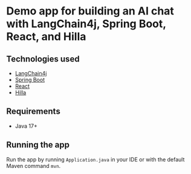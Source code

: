 # Demo app for building an AI chat with LangChain4j, Spring Boot, React, and Hilla

## Technologies used
- [LangChain4j](https://github.com/langchain4j)
- [Spring Boot](https://spring.io/projects/spring-boot)
- [React](https://react.dev)
- [Hilla](https://hilla.dev)

## Requirements
- Java 17+

## Running the app
Run the app by running `Application.java` in your IDE or with the default Maven command `mvn`.
